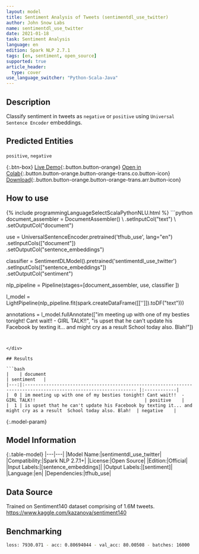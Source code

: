 ```yaml
---
layout: model
title: Sentiment Analysis of Tweets (sentimentdl_use_twitter)
author: John Snow Labs
name: sentimentdl_use_twitter
date: 2021-01-18
task: Sentiment Analysis
language: en
edition: Spark NLP 2.7.1
tags: [en, sentiment, open_source]
supported: true
article_header:
  type: cover
use_language_switcher: "Python-Scala-Java"
---
```


## Description

Classify sentiment in tweets as `negative` or `positive` using `Universal Sentence Encoder` embeddings.

## Predicted Entities

`positive`, `negative`

{:.btn-box}
[Live Demo](https://demo.johnsnowlabs.com/public/SENTIMENT_EN/){:.button.button-orange}
[Open in Colab](https://colab.research.google.com/github/JohnSnowLabs/spark-nlp-workshop/blob/master/tutorials/streamlit_notebooks/SENTIMENT_EN.ipynb){:.button.button-orange.button-orange-trans.co.button-icon}
[Download](https://s3.amazonaws.com/auxdata.johnsnowlabs.com/public/models/sentimentdl_use_twitter_en_2.7.1_2.4_1610983524713.zip){:.button.button-orange.button-orange-trans.arr.button-icon}

## How to use



<div class="tabs-box" markdown="1">
{% include programmingLanguageSelectScalaPythonNLU.html %}
```python
document_assembler = DocumentAssembler() \
    .setInputCol("text") \
    .setOutputCol("document")

use = UniversalSentenceEncoder.pretrained('tfhub_use', lang="en") \
    .setInputCols(["document"])\
    .setOutputCol("sentence_embeddings")

classifier = SentimentDLModel().pretrained('sentimentdl_use_twitter')\
    .setInputCols(["sentence_embeddings"])\
    .setOutputCol("sentiment")

nlp_pipeline = Pipeline(stages=[document_assembler,
                                use,
                                classifier
                                ])

l_model = LightPipeline(nlp_pipeline.fit(spark.createDataFrame([['']]).toDF("text")))

annotations = l_model.fullAnnotate(["im meeting up with one of my besties tonight! Cant wait!!  - GIRL TALK!!", "is upset that he can't update his Facebook by texting it... and might cry as a result  School today also. Blah!"])

```


</div>

## Results

```bash
|    | document                                                                                                         | sentiment   |
|---:|:---------------------------------------------------------------------------------------------------------------- |:------------|
|  0 | im meeting up with one of my besties tonight! Cant wait!!  - GIRL TALK!!                                         | positive    |
|  1 | is upset that he can't update his Facebook by texting it... and might cry as a result  School today also. Blah!  | negative    |

```

{:.model-param}
## Model Information

{:.table-model}
|---|---|
|Model Name:|sentimentdl_use_twitter|
|Compatibility:|Spark NLP 2.7.1+|
|License:|Open Source|
|Edition:|Official|
|Input Labels:|[sentence_embeddings]|
|Output Labels:|[sentiment]|
|Language:|en|
|Dependencies:|tfhub_use|

## Data Source

Trained on Sentiment140 dataset comprising of 1.6M tweets. https://www.kaggle.com/kazanova/sentiment140

## Benchmarking

```bash
loss: 7930.071 - acc: 0.80694044 - val_acc: 80.00508 - batches: 16000
```